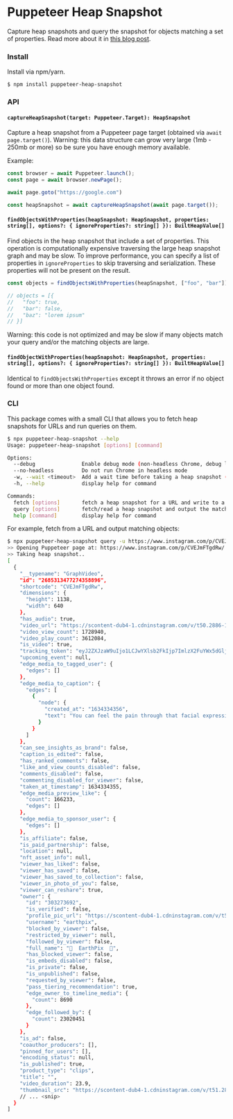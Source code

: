 # Puppeteer Heap Snapshot
Capture heap snapshots and query the snapshot for objects matching a set of properties. Read more about it in [this blog post](https://www.adriancooney.ie/blog/web-scraping-via-javascript-heap-snapshots).

### Install
Install via npm/yarn.

```
$ npm install puppeteer-heap-snapshot
```

### API
#### `captureHeapSnapshot(target: Puppeteer.Target): HeapSnapshot`

Capture a heap snapshot from a Puppeteer page target (obtained via `await page.target()`). Warning: this data structure can grow very large (1mb - 250mb or more) so be sure you have enough memory available.

Example:

```js
const browser = await Puppeteer.launch();
const page = await browser.newPage();

await page.goto("https://google.com")

const heapSnapshot = await captureHeapSnapshot(await page.target());
```

#### `findObjectsWithProperties(heapSnapshot: HeapSnapshot, properties: string[], options?: { ignoreProperties?: string[] }): BuiltHeapValue[]`

Find objects in the heap snapshot that include a set of properties. This operation is computationally expensive traversing the large heap snapshot graph and may be slow. To improve performance, you can specify a list of properties in `ignoreProperties` to skip traversing and serialization. These properties will not be present on the result.

```js
const objects = findObjectsWithProperties(heapSnapshot, ["foo", "bar"]);

// objects = [{
//   "foo": true,
//   "bar": false,
//   "baz": "lorem ipsum"
// }]
```

Warning: this code is not optimized and may be slow if many objects match your query and/or the matching objects are large.

#### `findObjectWithProperties(heapSnapshot: HeapSnapshot, properties: string[], options?: { ignoreProperties?: string[] }): BuiltHeapValue[]`

Identical to `findObjectsWithProperties` except it throws an error if no object found or more than one object found.

### CLI
This package comes with a small CLI that allows you to fetch heap snapshots for URLs and run queries on them.

```sh
$ npx puppeteer-heap-snapshot --help
Usage: puppeteer-heap-snapshot [options] [command]

Options:
  --debug               Enable debug mode (non-headless Chrome, debug logging)
  --no-headless         Do not run Chrome in headless mode
  -w, --wait <timeout>  Add a wait time before taking a heap snapshot (default: "10000")
  -h, --help            display help for command

Commands:
  fetch [options]       fetch a heap snapshot for a URL and write to a file
  query [options]       fetch/read a heap snapshot and output the matching objects in JSON
  help [command]        display help for command
```

For example, fetch from a URL and output matching objects:

```sh
$ npx puppeteer-heap-snapshot query -u https://www.instagram.com/p/CVEJmFTgdRw/ -p video_view_count,video_play_count,shortcode,video_url --no-headless | jq .
>> Opening Puppeteer page at: https://www.instagram.com/p/CVEJmFTgdRw/
>> Taking heap snapshot..
[
  {
    "__typename": "GraphVideo",
    "id": "2685313477274358896",
    "shortcode": "CVEJmFTgdRw",
    "dimensions": {
      "height": 1138,
      "width": 640
    },
    "has_audio": true,
    "video_url": "https://scontent-dub4-1.cdninstagram.com/v/t50.2886-16/245967496_255835479890012_5087347215509320349_n.mp4?efg=eyJ2ZW5jb2RlX3RhZyI6InZ0c192b2RfdXJsZ2VuLjY0MC5jbGlwcy5iYXNlbGluZSIsInFlX2dyb3VwcyI6IltcImlnX3dlYl9kZWxpdmVyeV92dHNfb3RmXCJdIn0&_nc_ht=scontent-dub4-1.cdninstagram.com&_nc_cat=108&_nc_ohc=rWf9nUMf15MAX-SnjOC&edm=AABBvjUBAAAA&vs=1007318140116355_4062183883&_nc_vs=HBksFQAYJEdJZ3FxUTVjV09aV3J1Z0FBSjF5Z2ExVzQ1bEdicV9FQUFBRhUAAsgBABUAGCRHSnZtbmc0SUxSVkZlNDBLQU54WGpxeTVyR2M4YnFfRUFBQUYVAgLIAQAoABgAGwAVAAAm6q%2FRme3ItUAVAigCQzMsF0A35mZmZmZmGBJkYXNoX2Jhc2VsaW5lXzFfdjERAHX%2BBwA%3D&ccb=7-4&oe=626815EC&oh=00_AT_n_BkYsvtICC3t_C2HlRaILWv4xsqZAjcZKcRoR36fng&_nc_sid=83d603",
    "video_view_count": 1728940,
    "video_play_count": 3612084,
    "is_video": true,
    "tracking_token": "eyJ2ZXJzaW9uIjo1LCJwYXlsb2FkIjp7ImlzX2FuYWx5dGljc190cmFja2VkIjp0cnVlLCJ1dWlkIjoiYjNmNGRlYjAxMzk1NGZhM2FmNmQ1OWY1YTUwYzEzZmEyNjg1MzEzNDc3Mjc0MzU4ODk2In0sInNpZ25hdHVyZSI6IiJ9",
    "upcoming_event": null,
    "edge_media_to_tagged_user": {
      "edges": []
    },
    "edge_media_to_caption": {
      "edges": [
        {
          "node": {
            "created_at": "1634334356",
            "text": "You can feel the pain through that facial expression! 梁\n @jago.artist\nRome, Italy"
          }
        }
      ]
    },
    "can_see_insights_as_brand": false,
    "caption_is_edited": false,
    "has_ranked_comments": false,
    "like_and_view_counts_disabled": false,
    "comments_disabled": false,
    "commenting_disabled_for_viewer": false,
    "taken_at_timestamp": 1634334355,
    "edge_media_preview_like": {
      "count": 166233,
      "edges": []
    },
    "edge_media_to_sponsor_user": {
      "edges": []
    },
    "is_affiliate": false,
    "is_paid_partnership": false,
    "location": null,
    "nft_asset_info": null,
    "viewer_has_liked": false,
    "viewer_has_saved": false,
    "viewer_has_saved_to_collection": false,
    "viewer_in_photo_of_you": false,
    "viewer_can_reshare": true,
    "owner": {
      "id": "303273692",
      "is_verified": false,
      "profile_pic_url": "https://scontent-dub4-1.cdninstagram.com/v/t51.2885-19/277325903_668349461072817_8676852949764101515_n.jpg?stp=dst-jpg_s150x150&_nc_ht=scontent-dub4-1.cdninstagram.com&_nc_cat=1&_nc_ohc=kh9ga1KrRAMAX9grvVd&edm=AABBvjUBAAAA&ccb=7-4&oh=00_AT_cEiCoW8MI44lLvf9UAyzlx0oFE2nOBKb1fz5egVb36g&oe=626CCED0&_nc_sid=83d603",
      "username": "earthpix",
      "blocked_by_viewer": false,
      "restricted_by_viewer": null,
      "followed_by_viewer": false,
      "full_name": "  EarthPix  ",
      "has_blocked_viewer": false,
      "is_embeds_disabled": false,
      "is_private": false,
      "is_unpublished": false,
      "requested_by_viewer": false,
      "pass_tiering_recommendation": true,
      "edge_owner_to_timeline_media": {
        "count": 8690
      },
      "edge_followed_by": {
        "count": 23020451
      }
    },
    "is_ad": false,
    "coauthor_producers": [],
    "pinned_for_users": [],
    "encoding_status": null,
    "is_published": true,
    "product_type": "clips",
    "title": "",
    "video_duration": 23.9,
    "thumbnail_src": "https://scontent-dub4-1.cdninstagram.com/v/t51.2885-15/245961614_4361781063908112_409992614002041515_n.jpg?stp=c0.249.640.640a_dst-jpg_e35&_nc_ht=scontent-dub4-1.cdninstagram.com&_nc_cat=100&_nc_ohc=n88eii2iM2gAX_UthWA&edm=AABBvjUBAAAA&ccb=7-4&oh=00_AT84-O-4_gUIoKKa2IfsGy4eiw3jCbO09oi4rLA5P_1Nvw&oe=6267DE3F&_nc_sid=83d603",
    // ... <snip>
  }
]

